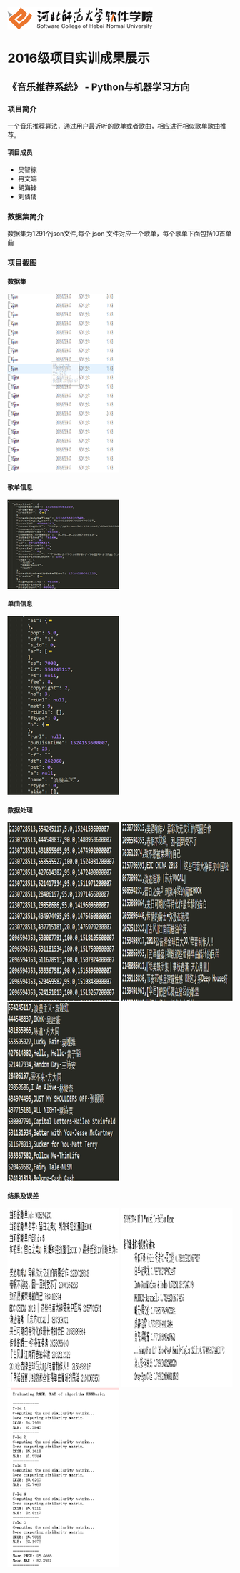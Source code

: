 <img src="../../../image/logo.png"  height="50" />

# 2016级项目实训成果展示 

## 《音乐推荐系统》 - Python与机器学习方向

### 项目简介

一个音乐推荐算法，通过用户最近听的歌单或者歌曲，相应进行相似歌单歌曲推荐。

#### 项目成员

- 吴智栋
- 冉文端
- 胡海锋
- 刘倩倩

### 数据集简介

数据集为1291个json文件,每个 json 文件对应一个歌单，每个歌单下面包括10首单曲

### 项目截图

#### 数据集

<img src="./image/1.数据集.png" width=250 height=400 />

#### 歌单信息

<img src="./image/2.歌单信息.png" width=250 height=200 />

#### 单曲信息

<img src="./image/3.单曲信息.png" width=250 height=400 />

#### 数据处理

<p>
<img src="./image/4.train_data.png" width=250 height=400 />

<img src="./image/5.playlist_id_name.png" width=250 height=400 />

<img src="./image/6.song_id_name.png" width=250 height=400 />

</p>

#### 结果及误差

<img src="./image/结果1.png" width=250 height=400 />


<img src="./image/结果2.png" width=250 height=400 />

<img src="./image/误差.png" width=250 height=400 />



